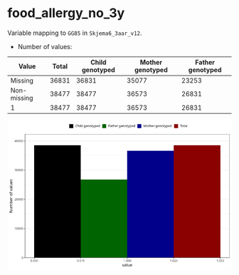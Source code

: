 # food_allergy_no_3y
Variable mapping to `GG85` in `Skjema6_3aar_v12`.
- Number of values:

| Value | Total | Child genotyped | Mother genotyped | Father genotyped |
| ----- | ----- | --------------- | ---------------- | ---------------- |
| Missing | 36831 | 36831 | 35077 | 23253 |
| Non-missing | 38477 | 38477 | 36573 | 26831 |
| 1 | 38477 | 38477 | 36573 | 26831 |



![](food_allergy_no_3y_n.png)




